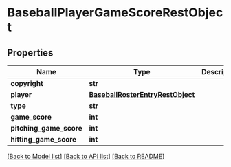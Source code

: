 # BaseballPlayerGameScoreRestObject

## Properties
Name | Type | Description | Notes
------------ | ------------- | ------------- | -------------
**copyright** | **str** |  | [optional] 
**player** | [**BaseballRosterEntryRestObject**](BaseballRosterEntryRestObject.md) |  | [optional] 
**type** | **str** |  | [optional] 
**game_score** | **int** |  | [optional] 
**pitching_game_score** | **int** |  | [optional] 
**hitting_game_score** | **int** |  | [optional] 

[[Back to Model list]](../README.md#documentation-for-models) [[Back to API list]](../README.md#documentation-for-api-endpoints) [[Back to README]](../README.md)

